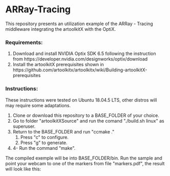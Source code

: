 # ARRay-Tracing
This repository presents an utilization example of the ARRay - Tracing middleware integrating the artoolkitX with the OptiX.

### Requirements:
<ol>
<li> Download and install NVIDIA Optix SDK 6.5 following the instruction from https://developer.nvidia.com/designworks/optix/download
<li> Install the artoolkitX prerequisites shown in https://github.com/artoolkitx/artoolkitx/wiki/Building-artoolkitX-prerequisites
</ol>

### Instructions:
These instructions were tested on Ubuntu 18.04.5 LTS, other distros will may require some adaptations.<br>
<ol>
<li> Clone or download this repository to a BASE_FOLDER of your choice.<br>
<li> Go to folder "artoolkitXSource" and run the comand "./build.sh linux" as superuser.<br>
<li> Return to the BASE_FOLDER and run "ccmake ."<br>
  <ol>
  <li> Press "c" to configure.<br>
  <li> Press "g" to generate.<br>
  </ol>
<li>4- Run the command "make".<br>
</ol>

The compiled exemple will be into BASE_FOLDER/bin.
Run the sample and point your webcam to one of the markers from file "markers.pdf", the result will look like this:



